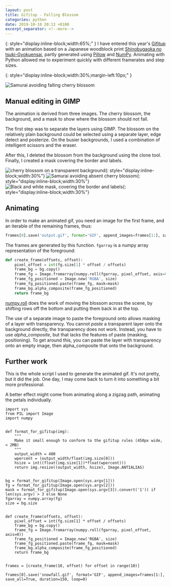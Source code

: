 ```yaml
---
layout: post
title: Gifitup - Falling Blossom
categories: python
date: 2019-10-10 20:13 +0100
excerpt_separator: <!--more-->
---
```


{: style="display:inline-block;width:65%;" }
I have entered this year's [Gifitup](https://gifitup.net/) with an animation based on a Japanese woodblock print
[Shinobugaoka no tsuki-Gyokuensai](https://www.europeana.eu/portal/en/record/9200424/oai_digitool_bibnat_ro_246569.html),
partly generated using [Pillow](https://pillow.readthedocs.io/en/stable/) and [NumPy](https://numpy.org/).  Animating with 
Python allowed me to experiment quickly with different framerates and step sizes.
 <!--more-->
 
{: style="display:inline-block;width:30%;margin-left:10px;" }

![Samurai avoiding falling cherry blossom](/assets/img/shinobugaoka.gif)

## Manual editing in GIMP

The animation is derived from three images.  The cherry blossom, the background, and a mask to show where the blossom should not fall.


The first step was to separate the layers using GIMP.  The blossom on the relatively plain background could be selected
using a separate layer, edge detect and posterize.  On the busier backgrounds, I used a combination of intelligent scissors
and the eraser.

After this, I deleted the blossom from the background using the clone tool. Finally, I created a mask covering the border and labels.
 

![cherry blossom on a transparent background](/assets/img/shinobugaoka_fg.png){: style="display:inline-block;width:30%"} ![Samurai avoiding absent cherry blossom](/assets/img/shinobugaoka_bg.png){: style="display:inline-block;width:30%"}![Black and white mask, covering the border and labels](/assets/img/shinobugaoka_mask.png){: style="display:inline-block;width:30%"}

## Animating

In order to make an animated gif, you need an image for the first frame, and an iterable of the remaining frames, thus:

```python
frames[0].save('output.gif', format='GIF', append_images=frames[1:], save_all=True, duration=150, loop=0)
```

The frames are generated by this function.  `fgarray` is a numpy array representation of the foreground:

```python
def create_frame(offsets, offset):
    pixel_offset = int(fg.size[1] * offset / offsets)
    frame_bg = bg.copy()
    frame_fg = Image.fromarray(numpy.roll(fgarray, pixel_offset, axis=0))
    frame_fg_positioned = Image.new('RGBA', size)
    frame_fg_positioned.paste(frame_fg, mask=mask)
    frame_bg.alpha_composite(frame_fg_positioned)
    return frame_bg
```

[numpy.roll](https://docs.scipy.org/doc/numpy/reference/generated/numpy.roll.html) does the work of moving the blossom 
across the scene, by shifting rows off the bottom and putting them back in at the top.

The use of a separate image to paste the foreground onto allows masking of a layer with transparency.  You
cannot _paste_ a transparent layer onto the background directly, the transparency does not work.  Instead, you have to use
_alpha_composite_, but that lacks the features of paste (masking, positioning).  To get around this, you can paste the 
layer with transparency onto an empty image, then alpha_composite that onto the background.

## Further work

This is the whole script I used to generate the animated gif.  It's not pretty, but it did the job.  One day, I may come back
to turn it into something a bit more professional.

A better effect might come from animating along a zigzag path, animating the petals individually.

```
import sys
from PIL import Image
import numpy


def format_for_gifitup(img):
    """
    Make it small enough to conform to the gifitup rules (450px wide, < 2MB)
    """
    output_width = 400
    wpercent = (output_width/float(img.size[0]))
    hsize = int((float(img.size[1])*float(wpercent)))
    return img.resize((output_width, hsize), Image.ANTIALIAS)


bg = format_for_gifitup(Image.open(sys.argv[1]))
fg = format_for_gifitup(Image.open(sys.argv[2]))
mask = format_for_gifitup(Image.open(sys.argv[3]).convert('1')) if len(sys.argv) > 3 else None
fgarray = numpy.array(fg)
size = bg.size


def create_frame(offsets, offset):
    pixel_offset = int(fg.size[1] * offset / offsets)
    frame_bg = bg.copy()
    frame_fg = Image.fromarray(numpy.roll(fgarray, pixel_offset, axis=0))
    frame_fg_positioned = Image.new('RGBA', size)
    frame_fg_positioned.paste(frame_fg, mask=mask)
    frame_bg.alpha_composite(frame_fg_positioned)
    return frame_bg


frames = [create_frame(10, offset) for offset in range(10)]

frames[0].save('snowfall.gif', format='GIF', append_images=frames[1:], save_all=True, duration=150, loop=0)
```

